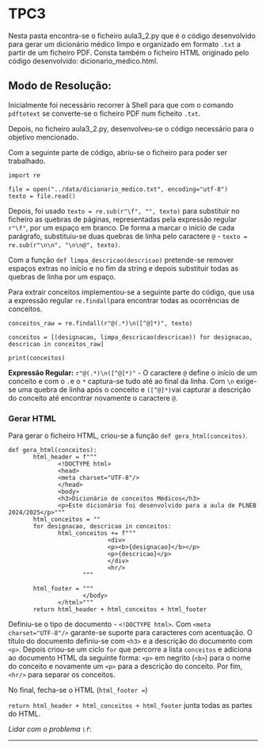 # TPC3

Nesta pasta encontra-se o ficheiro aula3_2.py que é o código desenvolvido para gerar um dicionário médico limpo e organizado em formato ```.txt``` a partir de um ficheiro PDF. 
Consta também o ficheiro HTML originado pelo código desenvolvido: dicionario_medico.html.

## Modo de Resolução:

Inicialmente foi necessário recorrer à Shell para que com o comando ```pdftotext``` se converte-se o ficheiro PDF num ficheito ```.txt```.

Depois, no ficheiro aula3_2.py, desenvolveu-se o código necessário para o objetivo mencionado.

Com a seguinte parte de código, abriu-se o ficheiro para poder ser trabalhado.
```
import re

file = open("../data/dicionario_medico.txt", encoding="utf-8")
texto = file.read()
```

Depois, foi usado ```texto = re.sub(r"\f", "", texto)``` para substituir no ficheiro as quebras de páginas, representadas pela expressão regular ```r"\f"```, por um espaço em branco. De forma a marcar o início de cada parágrafo, substituiu-se duas quebras de linha pelo caractere ```@``` - ```texto = re.sub(r"\n\n", "\n\n@", texto)```.

Com a função ```def limpa_descricao(descricao)``` pretende-se remover espaços extras no início e no fim da string e depois substituir todas as quebras de linha por um espaço. 

Para extrair conceitos implementou-se a seguinte parte do código, que usa a expressão regular ```re.findall```para encontrar todas as ocorrências de conceitos.
```
conceitos_raw = re.findall(r"@(.*)\n([^@]*)", texto)

conceitos = [(designacao, limpa_descricao(descricao)) for designacao, descricao in conceitos_raw]

print(conceitos)
```

**Expressão Regular:** ```r"@(.*)\n([^@]*)"``` - O caractere ```@``` define o início de um conceito e com o ```.```e o ```*``` captura-se tudo até ao final da linha. Com ```\n``` exige-se uma quebra de linha após o conceito e ```([^@]*)```vai capturar a descrição do conceito até encontrar novamente o caractere ```@```.


### Gerar HTML
Para gerar o ficheiro HTML, criou-se a função ```def gera_html(conceitos)```. 
```
def gera_html(conceitos):
       html_header = f"""
              <!DOCTYPE html>
              <head>
              <meta charset="UTF-8"/>
              </head>
              <body>  
              <h3>Dicionário de conceitos Médicos</h3>
              <p>Este dicionário foi desenvolvido para a aula de PLNEB 2024/2025</p>"""
       html_conceitos = ""
       for designacao, descricao in conceitos:
              html_conceitos += f"""
                            <div>
                            <p><b>{designacao}</b></p>
                            <p>{descricao}</p>
                            </div>
                            <hr/>
                     """

       html_footer = """
                     </body>
              </html>"""
       return html_header + html_conceitos + html_footer
```

Definiu-se o tipo de documento - ```<!DOCTYPE html>```. Com ```<meta charset="UTF-8"/>``` garante-se suporte para caracteres com acentuação.
O título do documento definiu-se com ```<h3>``` e a descrição do documento com ```<p>```.
Depois criou-se um ciclo ```for``` que percorre a lista ```conceitos``` e adiciona ao documento HTML da seguinte forma: ```<p>``` em negrito (```<b>```) para o nome do conceito e novamente um ```<p>``` para a descrição do conceito. Por fim, ```<hr/>``` para separar os conceitos.

No final, fecha-se o HTML (```html_footer =```)

```return html_header + html_conceitos + html_footer``` junta todas as partes do HTML. 


*Lidar com o problema ```\f```*:


------------------------------
